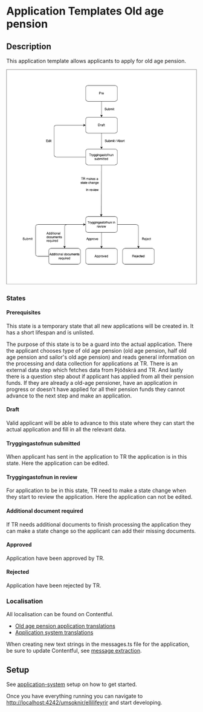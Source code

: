 # Application Templates Old age pension

## Description

This application template allows applicants to apply for old age pension.

![](../core/assets/tr-applications-flow-chart.png)

### States

#### Prerequisites

This state is a temporary state that all new applications will be created in. It has a short lifespan and is unlisted.

The purpose of this state is to be a guard into the actual application. There the applicant chooses type of old age pension (old age pension, half old age pension and sailor's old age pension) and reads general information on the processing and data collection for applications at TR. There is an external data step which fetches data from Þjóðskrá and TR. And lastly there is a question step about if applicant has applied from all their pension funds. If they are already a old-age pensioner, have an application in progress or doesn't have applied for all their pension funds they cannot advance to the next step and make an application.

#### Draft

Valid applicant will be able to advance to this state where they can start the actual application and fill in all the relevant data.

#### Tryggingastofnun submitted

When applicant has sent in the application to TR the application is in this state. Here the application can be edited.

#### Tryggingastofnun in review

For application to be in this state, TR need to make a state change when they start to review the application. Here the application can not be edited.

#### Additional document required

If TR needs additional documents to finish processing the application they can make a state change so the applicant can add their missing documents.

#### Approved

Application have been approved by TR.

#### Rejected

Application have been rejected by TR.

### Localisation

All localisation can be found on Contentful.

- [Old age pension application translations](https://app.contentful.com/spaces/8k0h54kbe6bj/entries/oap.application)
- [Application system translations](https://app.contentful.com/spaces/8k0h54kbe6bj/entries/application.system)

When creating new text strings in the messages.ts file for the application, be sure to update Contentful, see [message extraction](../../../../localization/README.md#message-extraction).

## Setup

See [application-system](../../../../../apps/application-system/README.md) setup on how to get started.

Once you have everything running you can navigate to [http://localhost:4242/umsoknir/ellilifeyrir](http://localhost:4242/umsoknir/ellilifeyrir) and start developing.

